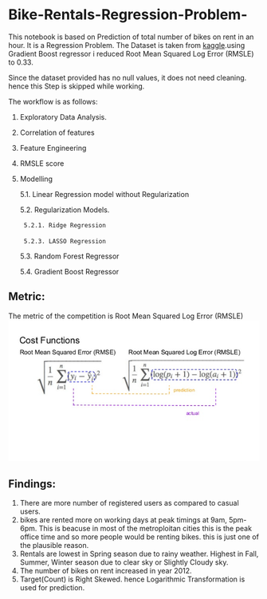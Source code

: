# Bike-Rentals-Regression-Problem-

This notebook is based on Prediction of total number of bikes on rent in an hour. It is a Regression Problem. The Dataset is taken from [kaggle](https://www.kaggle.com/c/bike-sharing-demand/data).using Gradient Boost regressor i reduced Root Mean Squared Log Error (RMSLE) to 0.33.

Since the dataset provided has no null values, it does not need cleaning. hence this Step is skipped while working.

The workflow is as follows:

1. Exploratory Data Analysis.

2. Correlation of features

3. Feature Engineering

4. RMSLE score

5. Modelling

    5.1. Linear Regression model without Regularization

    5.2. Regularization Models.

        5.2.1. Ridge Regression

        5.2.3. LASSO Regression

    5.3. Random Forest Regressor

    5.4. Gradient Boost Regressor




## Metric:

The metric of the competition is Root Mean Squared Log Error (RMSLE)
![](RMSLE.png)

## Findings:
1. There are more number of registered users as compared to casual users.
2. bikes are rented more on working days at peak timings at 9am, 5pm-6pm. This is beacuse in most of the metroploitan cities this is the peak office time and so more people would be renting bikes. this is just one of the plausible reason.
3. Rentals are lowest in Spring season due to rainy weather. Highest in Fall, Summer, Winter season due to clear sky or Slightly Cloudy sky.
4. The number of bikes on rent increased in year 2012. 
5. Target(Count) is Right Skewed. hence Logarithmic Transformation is used for prediction.
